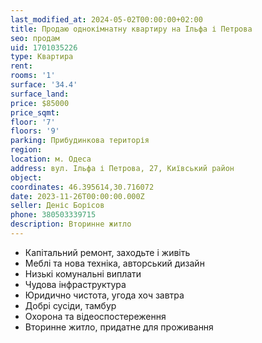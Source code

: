 ```yaml
---
last_modified_at: 2024-05-02T00:00:00+02:00
title: Продаю однокімнатну квартиру на Ільфа і Петрова
seo: продам
uid: 1701035226
type: Квартира
rent:
rooms: '1'
surface: '34.4'
surface_land:
price: $85000
price_sqmt:
floor: '7'
floors: '9'
parking: Прибудинкова територія
region:
location: м. Одеса
address: вул. Ільфа і Петрова, 27, Київський район
object:
coordinates: 46.395614,30.716072
date: 2023-11-26T00:00:00.000Z
seller: Деніс Борісов
phone: 380503339715
description: Вторинне житло
---
```


- Капітальний ремонт, заходьте і живіть
- Меблі та нова техніка, авторський дизайн
- Низькі комунальні виплати
- Чудова інфраструктура
- Юридично чистота, угода хоч завтра
- Добрі сусіди, тамбур
- Охорона та відеоспостереження
- Вторинне житло, придатне для проживання
